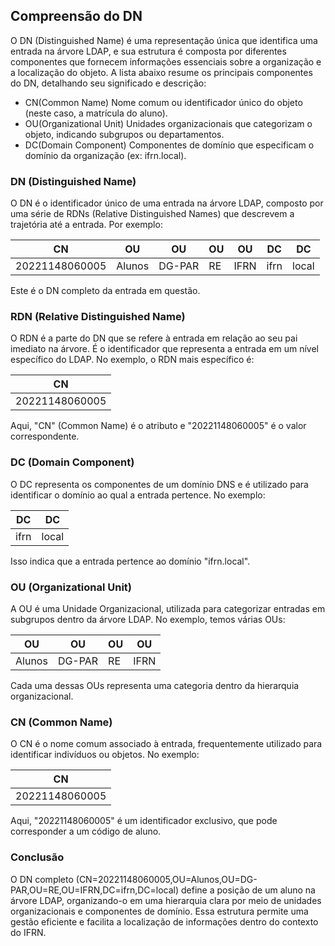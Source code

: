 
## Compreensão do DN

O DN (Distinguished Name) é uma representação única que identifica uma entrada na árvore LDAP, e sua estrutura é composta por diferentes componentes que fornecem informações essenciais sobre a organização e a localização do objeto. A lista abaixo resume os principais componentes do DN, detalhando seu significado e descrição:

- CN(Common Name) Nome comum ou identificador único do objeto (neste caso, a matrícula do aluno).
- OU(Organizational Unit) Unidades organizacionais que categorizam o objeto, indicando subgrupos ou departamentos.
- DC(Domain Component) Componentes de domínio que especificam o domínio da organização (ex: ifrn.local).

### DN (Distinguished Name) 

O DN é o identificador único de uma entrada na árvore LDAP, composto por uma série de RDNs (Relative Distinguished Names) que descrevem a trajetória até a entrada. Por exemplo:

| CN           | OU   | OU  | OU    | OU     | DC   | DC   |
|--------------|-------|------|--------|---------|-------|-------|
| 20221148060005 | Alunos | DG-PAR | RE | IFRN | ifrn  | local |

Este é o DN completo da entrada em questão.

### RDN (Relative Distinguished Name) 

O RDN é a parte do DN que se refere à entrada em relação ao seu pai imediato na árvore. É o identificador que representa a entrada em um nível específico do LDAP. No exemplo, o RDN mais específico é:

| CN            |
|---------------|
| 20221148060005| 

Aqui, "CN" (Common Name) é o atributo e "20221148060005" é o valor correspondente.

### DC (Domain Component) 

O DC representa os componentes de um domínio DNS e é utilizado para identificar o domínio ao qual a entrada pertence. No exemplo:

| DC    | DC    |
|-------|-------|
| ifrn  | local |


Isso indica que a entrada pertence ao domínio "ifrn.local".

### OU (Organizational Unit) 

A OU é uma Unidade Organizacional, utilizada para categorizar entradas em subgrupos dentro da árvore LDAP. No exemplo, temos várias OUs:

| OU     | OU     | OU  | OU   |
|------- |--------|-----|-------
| Alunos | DG-PAR | RE  | IFRN |

Cada uma dessas OUs representa uma categoria dentro da hierarquia organizacional.

### CN (Common Name) 

O CN é o nome comum associado à entrada, frequentemente utilizado para identificar indivíduos ou objetos. No exemplo:

| CN            |
|---------------|
| 20221148060005| 

Aqui, "20221148060005" é um identificador exclusivo, que pode corresponder a um código de aluno.

### Conclusão 

O DN completo (CN=20221148060005,OU=Alunos,OU=DG-PAR,OU=RE,OU=IFRN,DC=ifrn,DC=local) define a posição de um aluno na árvore LDAP, organizando-o em uma hierarquia clara por meio de unidades organizacionais e componentes de domínio. Essa estrutura permite uma gestão eficiente e facilita a localização de informações dentro do contexto do IFRN.